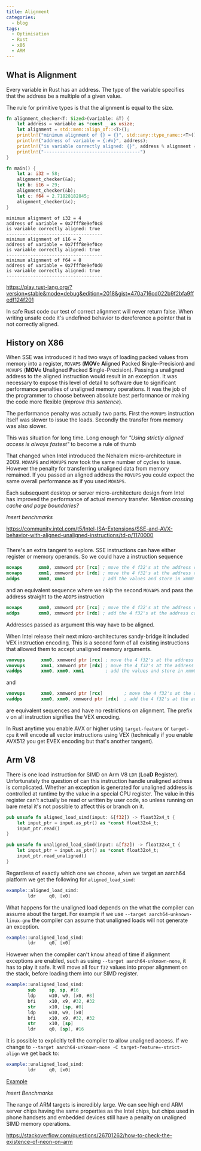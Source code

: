 ```yaml
---
title: Alignment
categories:
  - blog
tags:
  - Optimisation
  - Rust
  - x86
  - ARM
---
```


## What is Alignment

Every variable in Rust has an address. The type of the variable specifies that the address be a multiple of a given value.

The rule for primitive types is that the alignment is equal to the size.

```rust
fn alignment_checker<T: Sized>(variable: &T) {
    let address = variable as *const _ as usize;
    let alignment = std::mem::align_of::<T>();
    println!("minimum alignment of {} = {}", std::any::type_name::<T>(), alignment);
    println!("address of variable = {:#x}", address);
    println!("is variable correctly aligned: {}", address % alignment == 0);
    println!("------------------------------------")
}

fn main() {
    let a: i32 = 58;
    alignment_checker(&a);
    let b: i16 = 29;
    alignment_checker(&b);
    let c: f64 = 2.71828182845;
    alignment_checker(&c);
}
```

```
minimum alignment of i32 = 4
address of variable = 0x7fff8e9ef0c8
is variable correctly aligned: true
------------------------------------
minimum alignment of i16 = 2
address of variable = 0x7fff8e9ef0ce
is variable correctly aligned: true
------------------------------------
minimum alignment of f64 = 8
address of variable = 0x7fff8e9ef0d0
is variable correctly aligned: true
------------------------------------
```

https://play.rust-lang.org/?version=stable&mode=debug&edition=2018&gist=470a716cd022b9f2bfa9ffedf124f201

In safe Rust code our test of correct alignment will never return false. When writing unsafe code it's undefined behavior to dereference a pointer that is not correctly aligned. 

## History on X86

When SSE was introduced it had two ways of loading packed values from memory into a register, `MOVAPS` (**MOV**e **A**ligned **P**acked **S**ingle-Precision) and `MOVUPS` (**MOV**e **U**naligned **P**acked **S**ingle-Precision). Passing a unaligned address to the aligned instruction would result in an exception. It was necessary to expose this level of detail to software due to significant performance penalties of unaligned memory operations. It was the job of the programmer to choose between absolute best performance or making the code more flexible (*improve this sentence*).

The performance penalty was actually two parts. First the `MOVUPS` instruction itself was slower to issue the loads. Secondly the transfer from memory was also slower.

This was situation for long time. Long enough for *"Using strictly aligned access is always fastest"* to become a rule of thumb

That changed when Intel introduced the Nehalem micro-architecture in 2009. `MOVAPS` and `MOVUPS` now took the same number of cycles to issue. However the penalty for transferring unaligned data from memory remained. If you passed an aligned address the `MOVUPS` you could expect the same overall performance as if you used `MOVAPS`.

Each subsequent desktop or server micro-architecture design from Intel has improved the performance of actual memory transfer. *Mention crossing cache and page boundaries?*

*Insert benchmarks*

https://community.intel.com/t5/Intel-ISA-Extensions/SSE-and-AVX-behavior-with-aligned-unaligned-instructions/td-p/1170000

###

There's an extra tangent to explore. SSE instructions can have either register or memory operands. So we could have a instruction sequence

```nasm
movaps      xmm0, xmmword ptr [rcx] ; move the 4 f32's at the address contained in rcx into register xmm0
movaps      xmm1, xmmword ptr [rdx] ; move the 4 f32's at the address contained in rdx into register xmm1
addps       xmm0, xmm1              ; add the values and store in xmm0
```

and an equivalent sequence where we skip the second `MOVAPS` and pass the address straight to the `ADDPS` instruction

```nasm
movaps      xmm0, xmmword ptr [rcx] ; move the 4 f32's at the address contained in rcx into register xmm0
addps       xmm0, xmmword ptr [rdx] ; add the 4 f32's at the address contained in rdx and store in xmm0
```

Addresses passed as argument this way have to be aligned.

When Intel release their next micro-architectures sandy-bridge it included VEX instruction encoding. This is a second form of all existing instructions that allowed them to accept unaligned memory arguments.

```nasm
vmovups      xmm0, xmmword ptr [rcx] ; move the 4 f32's at the address contained in rcx into register xmm0
vmovups      xmm1, xmmword ptr [rdx] ; move the 4 f32's at the address contained in rdx into register xmm1
vaddps       xmm0, xmm0, xmm1        ; add the values and store in xmm0
```

and

```nasm
vmovups      xmm0, xmmword ptr [rcx]        ; move the 4 f32's at the address contained in rcx into register xmm0
vaddps       xmm0, xmm0, xmmword ptr [rdx]  ; add the 4 f32's at the address contained in rdx and store in xmm0
```
are equivalent sequences and have no restrictions on alignment. The prefix `v` on all instruction signifies the VEX encoding.

In Rust anytime you enable AVX or higher using `target-feature` or `target-cpu` it will encode all vector instructions using VEX (technically if you enable AVX512 you get EVEX encoding but that's another tangent).

## Arm V8

There is one load instruction for SIMD on Arm V8 `LDR` (**L**oa**D** **R**egister). Unfortunately the question of can this instruction handle unaligned address is complicated. Whether an exception is generated for unaligned address is controlled at runtime by the value in a special CPU register. The value in this register can't actually be read or written by user code, so unless running on bare metal it's not possible to affect this or branch on it.

```rust
pub unsafe fn aligned_load_simd(input: &[f32]) -> float32x4_t {
    let input_ptr = input.as_ptr() as *const float32x4_t;
    input_ptr.read()
}

pub unsafe fn unaligned_load_simd(input: &[f32]) -> float32x4_t {
    let input_ptr = input.as_ptr() as *const float32x4_t;
    input_ptr.read_unaligned()
}
```

Regardless of exactly which one we choose, when we target an aarch64 platform we get the following for `aligned_load_simd`:
```nasm
example::aligned_load_simd:
        ldr     q0, [x0]
```

What happens for the unaligned load depends on the what the compiler can assume about the target. For example if we use `--target aarch64-unknown-linux-gnu` the compiler can assume that unaligned loads will not generate an exception.

```nasm
example::unaligned_load_simd:
        ldr     q0, [x0]
```

However when the compiler can't know ahead of time if alignment exceptions are enabled, such as using `--target aarch64-unknown-none`, it has to play it safe. It will move all four `f32` values into proper alignment on the stack, before loading them into our SIMD register.

```nasm
example::unaligned_load_simd:
        sub     sp, sp, #16
        ldp     w10, w9, [x0, #8]
        bfi     x10, x9, #32, #32
        str     x10, [sp, #8]
        ldp     w10, w9, [x0]
        bfi     x10, x9, #32, #32
        str     x10, [sp]
        ldr     q0, [sp], #16
```

It is possible to explicitly tell the compiler to allow unaligned access. If we change to `--target aarch64-unknown-none -C target-feature=-strict-align` we get back to:

```nasm
example::unaligned_load_simd:
        ldr     q0, [x0]
```

[Example](https://rust.godbolt.org/z/YM77xf)

*Insert Benchmarks*

The range of ARM targets is incredibly large. We can see high end ARM server chips having the same properties as the Intel chips, but chips used in phone handsets and embedded devices still have a penalty on unaligned SIMD memory operations.

https://stackoverflow.com/questions/26701262/how-to-check-the-existence-of-neon-on-arm

